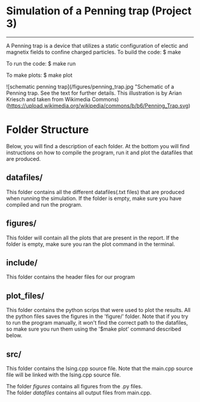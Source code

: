 # Simulation of a Penning trap (Project 3)
-------------------------------------------------
A Penning trap is a device that utilizes a static configuration of electic and magnetix fields to confine charged particles.
To build the code:
$ make

To run the code:
$ make run

To make plots:
$ make plot

![schematic penning trap](/figures/penning_trap.jpg "Schematic of a Penning trap. See the text for further details. This illustration is by Arian Kriesch and taken from Wikimedia Commons)(https://upload.wikimedia.org/wikipedia/commons/b/b6/Penning_Trap.svg)

# Folder Structure
Below, you will find a description of each folder. At the bottom you will find instructions on how to compile the program, run it and plot the datafiles that are produced.
## datafiles/
  This folder contains all the different datafiles(.txt files) that are produced when running the simulation. If the folder is empty, make sure you have compiled and run the program.

## figures/
  This folder will contain all the plots that are present in the report. If the folder is empty, make sure you ran the plot command in the terminal.

## include/
  This folder contains the header files for our program

## plot_files/
  This folder contains the python scrips that were used to plot the results. All the python files saves the figures in the 'figure/' folder. Note that if you try to run the program manually, it won't find the correct path to the datafiles, so make sure you run them using the '$make plot' command described below.

## src/
  This folder contains the Ising.cpp source file. Note that the main.cpp source file will be linked with the Ising.cpp source file.

The folder *figures* contains all figures from the .py files. \
The folder *datafiles* contains all output files from main.cpp.
